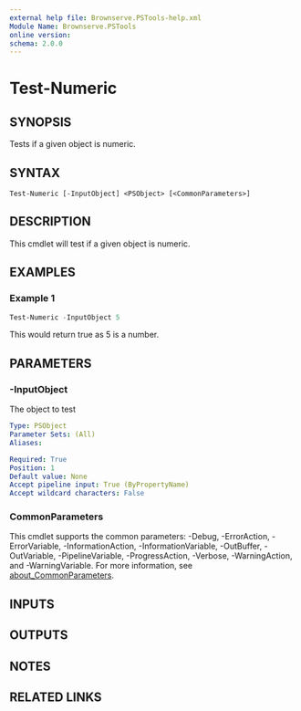 ```yaml
---
external help file: Brownserve.PSTools-help.xml
Module Name: Brownserve.PSTools
online version:
schema: 2.0.0
---
```


# Test-Numeric

## SYNOPSIS

Tests if a given object is numeric.

## SYNTAX

```text
Test-Numeric [-InputObject] <PSObject> [<CommonParameters>]
```

## DESCRIPTION

This cmdlet will test if a given object is numeric.

## EXAMPLES

### Example 1

```powershell
Test-Numeric -InputObject 5
```

This would return true as 5 is a number.

## PARAMETERS

### -InputObject

The object to test

```yaml
Type: PSObject
Parameter Sets: (All)
Aliases:

Required: True
Position: 1
Default value: None
Accept pipeline input: True (ByPropertyName)
Accept wildcard characters: False
```

### CommonParameters

This cmdlet supports the common parameters: -Debug, -ErrorAction, -ErrorVariable, -InformationAction, -InformationVariable, -OutBuffer, -OutVariable, -PipelineVariable, -ProgressAction, -Verbose, -WarningAction, and -WarningVariable. For more information, see [about_CommonParameters](http://go.microsoft.com/fwlink/?LinkID=113216).

## INPUTS

## OUTPUTS

## NOTES

## RELATED LINKS
